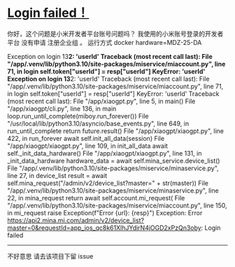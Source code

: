 # [Login failed！](https://github.com/yihong0618/gitblog/issues/263)

你好，这个问题是小米开发者平台账号问题吗？
我使用的小米账号登录的开发者平台 没有申请 注册企业组 。
运行方式 docker  hardware=MDZ-25-DA 

Exception on login 13********2: 'userId'
Traceback (most recent call last):
  File "/app/.venv/lib/python3.10/site-packages/miservice/miaccount.py", line 71, in login
    self.token["userId"] = resp["userId"]
KeyError: 'userId'
Exception on login 13********2: 'userId'
Traceback (most recent call last):
  File "/app/.venv/lib/python3.10/site-packages/miservice/miaccount.py", line 71, in login
    self.token["userId"] = resp["userId"]
KeyError: 'userId'
Traceback (most recent call last):
  File "/app/xiaogpt.py", line 5, in <module>
    main()
  File "/app/xiaogpt/cli.py", line 136, in main
    loop.run_until_complete(miboy.run_forever())
  File "/usr/local/lib/python3.10/asyncio/base_events.py", line 649, in run_until_complete
    return future.result()
  File "/app/xiaogpt/xiaogpt.py", line 422, in run_forever
    await self.init_all_data(session)
  File "/app/xiaogpt/xiaogpt.py", line 109, in init_all_data
    await self._init_data_hardware()
  File "/app/xiaogpt/xiaogpt.py", line 131, in _init_data_hardware
    hardware_data = await self.mina_service.device_list()
  File "/app/.venv/lib/python3.10/site-packages/miservice/minaservice.py", line 27, in device_list
    result = await self.mina_request("/admin/v2/device_list?master=" + str(master))
  File "/app/.venv/lib/python3.10/site-packages/miservice/minaservice.py", line 22, in mina_request
    return await self.account.mi_request(
  File "/app/.venv/lib/python3.10/site-packages/miservice/miaccount.py", line 150, in mi_request
    raise Exception(f"Error {url}: {resp}")
Exception: Error https://api2.mina.mi.com/admin/v2/device_list?master=0&requestId=app_ios_qc8k61XlhJYdirN4jOGD2xPzQn3oby: Login failed

---

不好意思 请去该项目下留 issue